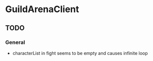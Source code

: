 # GuildArenaClient

## TODO

### General
* characterList in fight seems to be empty and causes infinite loop

